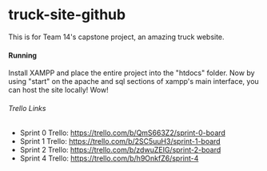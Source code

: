 # truck-site-github
This is for Team 14's capstone project, an amazing truck website.

#### Running
Install XAMPP and place the entire project into the "htdocs" folder. Now by using "start" on the apache and sql sections of xampp's main interface, you can host the site locally!
Wow!

###### Trello Links
- Sprint 0 Trello: https://trello.com/b/QmS663Z2/sprint-0-board
- Sprint 1 Trello: https://trello.com/b/2SC5uuH3/sprint-1-board
- Sprint 2 Trello: https://trello.com/b/zdwuZEIG/sprint-2-board
- Sprint 4 Trello: https://trello.com/b/h9OnkfZ6/sprint-4
